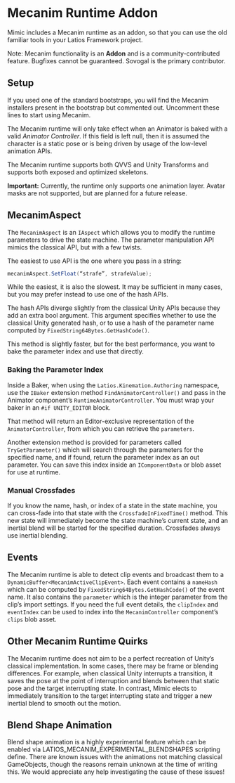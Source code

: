 # Mecanim Runtime Addon

Mimic includes a Mecanim runtime as an addon, so that you can use the old
familiar tools in your Latios Framework project.

Note: Mecanim functionality is an **Addon** and is a community-contributed
feature. Bugfixes cannot be guaranteed. Sovogal is the primary contributor.

## Setup

If you used one of the standard bootstraps, you will find the Mecanim installers
present in the bootstrap but commented out. Uncomment these lines to start using
Mecanim.

The Mecanim runtime will only take effect when an Animator is baked with a valid
*Animator Controller*. If this field is left null, then it is assumed the
character is a static pose or is being driven by usage of the low-level
animation APIs.

The Mecanim runtime supports both QVVS and Unity Transforms and supports both
exposed and optimized skeletons.

**Important:** Currently, the runtime only supports one animation layer. Avatar
masks are not supported, but are planned for a future release.

## MecanimAspect

The `MecanimAspect` is an `IAspect` which allows you to modify the runtime
parameters to drive the state machine. The parameter manipulation API mimics the
classical API, but with a few twists.

The easiest to use API is the one where you pass in a string:

```csharp
mecanimAspect.SetFloat(“strafe”, strafeValue);
```

While the easiest, it is also the slowest. It may be sufficient in many cases,
but you may prefer instead to use one of the hash APIs.

The hash APIs diverge slightly from the classical Unity APIs because they add an
extra bool argument. This argument specifies whether to use the classical Unity
generated hash, or to use a hash of the parameter name computed by
`FixedString64Bytes.GetHashCode()`.

This method is slightly faster, but for the best performance, you want to bake
the parameter index and use that directly.

### Baking the Parameter Index

Inside a Baker, when using the `Latios.Kinemation.Authoring` namespace, use the
`IBaker` extension method `FindAnimatorController()` and pass in the Animator
component’s `RuntimeAnimatorController`. You must wrap your baker in an `#if
UNITY_EDITOR` block.

That method will return an Editor-exclusive representation of the
`AnimatorController`, from which you can retrieve the `parameters`.

Another extension method is provided for parameters called `TryGetParameter()`
which will search through the parameters for the specified name, and if found,
return the parameter index as an out parameter. You can save this index inside
an `IComponentData` or blob asset for use at runtime.

### Manual Crossfades

If you know the name, hash, or index of a state in the state machine, you can
cross-fade into that state with the `CrossfadeInFixedTime()` method. This new
state will immediately become the state machine’s current state, and an inertial
blend will be started for the specified duration. Crossfades always use inertial
blending.

## Events

The Mecanim runtime is able to detect clip events and broadcast them to a
`DynamicBuffer<MecanimActiveClipEvent>`. Each event contains a `nameHash` which
can be computed by `FixedString64Bytes.GetHashCode()` of the event name. It also
contains the `parameter` which is the integer parameter from the clip’s import
settings. If you need the full event details, the `clipIndex` and `eventIndex`
can be used to index into the `MecanimController` component’s `clips` blob
asset.

## Other Mecanim Runtime Quirks

The Mecanim runtime does not aim to be a perfect recreation of Unity’s classical
implementation. In some cases, there may be frame or blending differences. For
example, when classical Unity interrupts a transition, it saves the pose at the
point of interruption and blends between that static pose and the target
interrupting state. In contrast, Mimic elects to immediately transition to the
target interrupting state and trigger a new inertial blend to smooth out the
motion.

## Blend Shape Animation

Blend shape animation is a highly experimental feature which can be enabled via
LATIOS_MECANIM_EXPERIMENTAL_BLENDSHAPES scripting define. There are known issues
with the animations not matching classical GameObjects, though the reasons
remain unknown at the time of writing this. We would appreciate any help
investigating the cause of these issues!

